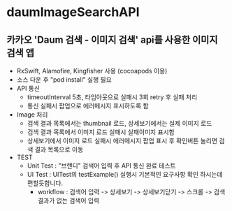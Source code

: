 # daumImageSearchAPI

## 카카오 'Daum 검색 - 이미지 검색' api를 사용한 이미지 검색 앱
- RxSwift, Alamofire, Kingfisher 사용 (cocoapods 이용)
- 소스 다운 후 "pod install" 실행 필요
- API 통신
  - timeoutInterval 5초, 타임아웃으로 실패시 3회 retry 후 실패 처리
  - 통신 실패시 팝업으로 에러메시지 표시하도록 함
- Image 처리
  - 검색 결과 목록에서는 thumbnail 로드, 상세보기에서는 실제 이미지 로드
  - 검색 결과 목록에서 이미지 로드 실패시 실패이미지 표시함
  - 상세보기에서 이미지 로드 실패시 에러메시지 팝업 표시 후 확인버튼 눌리면 검색 결과 목록으로 이동
- TEST
  - Unit Test : "브랜디" 검색어 입력 후 API 통신 완료 테스트
  - UI Test : UITest의 testExample() 실행시 기본적인 요구사항 확인 하시는데 편할듯합니다.
    - workflow : 검색어 입력 -> 상세보기 -> 상세보기닫기 -> 스크롤 -> 검색결과가 없는 검색어 입력  
